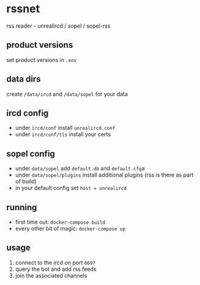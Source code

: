 # rssnet
rss reader - unrealircd / sopel / sopel-rss

## product versions
set product versions in `.env`

## data dirs
create `/data/ircd` and `/data/sopel` for your data

## ircd config
* under `ircd/conf`     install `unrealircd.conf`
* under `ircd/conf/tls` install your certs

## sopel config
* under `data/sopel` add `default.db` and `default.cfg`a
* under `data/sopel/plugins` install additional plugins (rss is there as part of build)
* in your default config set `host = unrealircd`

## running
* first time out: `docker-compose build`
* every other bit of magic: `docker-compose up` 

## usage
1. connect to the ircd on port `6697`
2. query the bot and add rss feeds
3. join the associated channels

